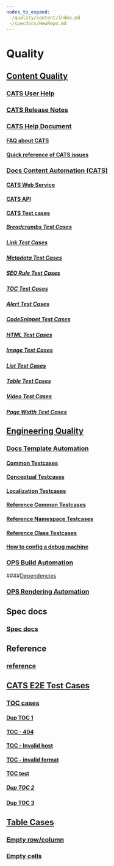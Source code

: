 ```yaml
---
nodes_to_expand:
 -/quality/content/index.md
 -/specdocs/NewRepo.md
---
```


# Quality
## [Content Quality](quality/content/index.md)
### [CATS User Help](quality/content/cats-user-help.md)
### [CATS Release Notes](quality/content/cats-release-notes.md)
### [CATS Help Document](quality/content/docs-content-e2e/CATSHelpDocuments/CATS-help-document.md)
#### [FAQ about CATS](quality/content/docs-content-e2e/CATSHelpDocuments/FAQ.md)
#### [Quick reference of CATS issues](quality/content/docs-content-e2e/CATSHelpDocuments/Quick-ref-of-CATS-issues.md)
### [Docs Content Automation (CATS)](quality/content/docs-content-e2e/Index.md)
#### [CATS Web Service](quality/content/docs-content-e2e/CATS-Web-Service.md)
#### [CATS API](quality/content/docs-content-e2e/CATS-API.md)
#### [CATS Test cases](quality/content/docs-content-e2e/CATSTestCases/Index.md)
##### [Breadcrumbs Test Cases](quality/content/docs-content-e2e/CATSTestCases/Breadcrumb-Case.md)
##### [Link Test Cases](quality/content/docs-content-e2e/CATSTestCases/Link-Case.md)
##### [Metadata Test Cases](quality/content/docs-content-e2e/CATSTestCases/Metadata-Case.md)
##### [SEO Rule Test Cases](quality/content/docs-content-e2e/CATSTestCases/SEO-Rule.md)
##### [TOC Test Cases](quality/content/docs-content-e2e/CATSTestCases/TOC-Case.md)
##### [Alert Test Cases](quality/content/docs-content-e2e/CATSTestCases/Alert-Case.md)
##### [CodeSnippet Test Cases](quality/content/docs-content-e2e/CATSTestCases/Code-Snippet-Case.md)
##### [HTML Test Cases](quality/content/docs-content-e2e/CATSTestCases/HTML-Case.md)
##### [Image Test Cases](quality/content/docs-content-e2e/CATSTestCases/Image-Case.md)
##### [List Test Cases](quality/content/docs-content-e2e/CATSTestCases/List-Case.md)
##### [Table Test Cases](quality/content/docs-content-e2e/CATSTestCases/Table-Case.md)
##### [Video Test Cases](quality/content/docs-content-e2e/CATSTestCases/Video-Case.md)
##### [Page Width Test Cases](quality/content/docs-content-e2e/CATSTestCases/Page-Width-Case.md)
## [Engineering Quality](quality/engineering/index.md)
### [Docs Template Automation](quality/engineering/docs-ui-template-e2e/index.md)
#### [Common Testcases](quality/engineering/docs-ui-template-e2e/Common.md)
#### [Conceptual Testcases](quality/engineering/docs-ui-template-e2e/Conceptual.md)
#### [Localization Testcases](quality/engineering/docs-ui-template-e2e/Localization.md)
#### [Reference Common Testcases](quality/engineering/docs-ui-template-e2e/Reference-Common.md)
#### [Reference Namespace Testcases](quality/engineering/docs-ui-template-e2e/Reference-Namespace.md)
#### [Reference Class Testcases](quality/engineering/docs-ui-template-e2e/Reference-Class.md)
#### [How to config a debug machine](quality/engineering/docs-ui-template-e2e/config-debug-machine.md)
### [OPS Build Automation](quality/engineering/ops-build-e2e/ops-build-e2e-testcases.md)
####[Dependencies](quality/engineering/ops-build-e2e/dependencies.md)
### [OPS Rendering Automation](quality/engineering/ops-rendering-e2e/ops-rendering-e2e.md)

## Spec docs
### [Spec docs](specdocs/NewRepo.md)
## Reference
### [reference](reference.md)

## [CATS E2E Test Cases](TestCases/index.md)
### [TOC cases](TestCases/TOC-Cases/index.md)
#### [Dup TOC 1](TestCases/TOC-Cases/BrokenTOC-dupTest.md)
#### [TOC - 404](TestCases/TOC-Cases/inde.md)
#### [TOC - Invalid host](https://review.docs.microsoft.com0000/en-us/azure/)
#### [TOC - invalid format](ttps://review.docs.microsoft.com/en-us/azure/)
#### [TOC test](TestCases/TOC-Cases/TOCTest.md)
##### [Dup TOC 2](TestCases/TOC-Cases/BrokenTOC-dupTest.md)
#### [Dup TOC 3](TestCases/TOC-Cases/BrokenTOC-dupTest.md)

## [Table Cases](TestCases/Table-Cases/index.md)
### [Empty row/column](TestCases/Table-Cases/Empty-Row-or-Column.md)
### [Empty cells](TestCases/Table-Cases/Empty-Cells.md)
